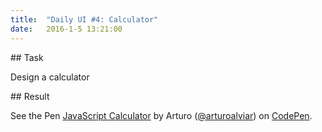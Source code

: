 ```yaml
---
title:  "Daily UI #4: Calculator"
date:   2016-1-5 13:21:00
---
```


##<i class="fa fa-pencil-square-o"></i> Task

Design a calculator

##<i class="fa fa-picture-o"></i> Result

<p data-height="649" data-theme-id="0" data-slug-hash="MKvqNe" data-default-tab="result" data-user="arturoalviar" class='codepen'>See the Pen <a href='http://codepen.io/arturoalviar/pen/MKvqNe/'>JavaScript Calculator</a> by Arturo (<a href='http://codepen.io/arturoalviar'>@arturoalviar</a>) on <a href='http://codepen.io'>CodePen</a>.</p>
<script async src="//assets.codepen.io/assets/embed/ei.js"></script>
